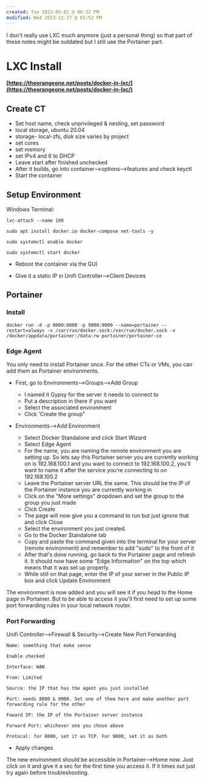 ```yaml
---
created: Tue 2023-05-02 @ 06:32 PM
modified: Wed 2023-12-27 @ 01:52 PM
---
```

I don't really use LXC much anymore (just a personal thing) so that part of these notes might be outdated but I still use the Portainer part.
# LXC Install #

**[https://theorangeone.net/posts/docker-in-lxc/](https://theorangeone.net/posts/docker-in-lxc/)**

## Create CT ##
* Set host name, check unprivileged & nesting, set password
* local storage, ubuntu 20.04
* storage- local-zfs, disk size varies by project
* set cores
* set memory
* set IPv4 and 6 to DHCP
* Leave start after finished unchecked
* After it builds, go into container-->options-->features and check keyctl
* Start the container


## Setup Environment ##

Windows Terminal:

```
lxc-attach --name 100
```

```
sudo apt install docker.io docker-compose net-tools -y

sudo systemctl enable docker

sudo systemctl start docker
```

* Reboot the container via the GUI

* Give it a static IP in Unifi Controller-->Client Devices


## Portainer ##

### Install ###

```
docker run -d -p 8000:8000 -p 9000:9000 --name=portainer --restart=always -v /var/run/docker.sock:/var/run/docker.sock -v /docker/appdata/portainer:/data:rw portainer/portainer-ce
```

### Edge Agent ###

You only need to install Portainer once. For the other CTs or VMs, you can add them as Portainer environments.

* First, go to Environments-->Groups-->Add Group
	* I named it Gypsy for the server it needs to connect to
	* Put a description in there if you want
	* Select the associated environment
	* Click 'Create the group"

* Environments-->Add Environment
	* Select Docker Standalone and click Start Wizard
	* Select Edge Agent
	* For the name, you are naming the remote environment you are setting up. So lets say this Portainer server you are currently working on is 192.168.100.1 and you want to connect to 192.168.100.2, you'll want to name it after the service you're connecting to on 192.168.100.2
	* Leave the Portainer server URL the same. This should be the IP of the Portainer instance you are currently working in
	* Click on the "More settings" dropdown and set the group to the group you just made
	* Click Create
	* The page will now give you a command to run but just ignore that and click Close
	* Select the environment you just created.
	* Go to the Docker Standalone tab
	* Copy and paste the command given into the terminal for your server (remote environment) and remember to add "sudo" to the front of it
	* After that's done running, go back to the Portainer page and refresh it. It should now have some "Edge Information" on the top which means that it was set up properly.
	* While still on that page, enter the IP of your server in the Public IP box and click Update Environment

The environment is now added and you will see it if you head to the Home page in Portainer. But to be able to access it you'll first need to set up some port forwarding rules in your local network router.


### Port Forwarding ###

Unifi Controller-->Firewall & Security-->Create New Port Forwarding

```
Name: something that make sense

Enable checked

Interface: WAN

From: Limited

Source: the IP that has the agent you just installed

Port: needs 8000 & 9000. Set one of them here and make another port forwarding rule for the other

Foward IP: the IP of the Portainer server instance

Forward Port: whichever one you chose above

Protocal: for 8000, set it as TCP. For 9000, set it as both
```

* Apply changes

The new environment should be accessible in Portainer-->Home now. Just click on it and give it a sec for the first time you access it. If it times out just try again before troubleshooting.